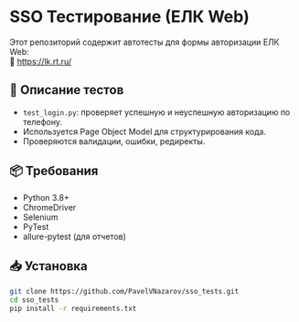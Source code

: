 # SSO Тестирование (ЕЛК Web)

Этот репозиторий содержит автотесты для формы авторизации ЕЛК Web:  
🔗 [https://lk.rt.ru/ ](https://lk.rt.ru/ )

## 🧪 Описание тестов

- `test_login.py`: проверяет успешную и неуспешную авторизацию по телефону.
- Используется Page Object Model для структурирования кода.
- Проверяются валидации, ошибки, редиректы.

## 📦 Требования

- Python 3.8+
- ChromeDriver
- Selenium
- PyTest
- allure-pytest (для отчетов)

## 📥 Установка

```bash
git clone https://github.com/PavelVNazarov/sso_tests.git 
cd sso_tests
pip install -r requirements.txt
